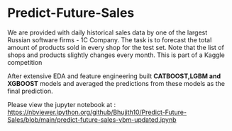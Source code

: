 # Predict-Future-Sales

We are provided with daily historical sales data by one of the largest Russian software firms - 1C Company.  The task is to forecast the total amount of products sold in every shop for the test set. Note that the list of shops and products slightly changes every month. This is part of a Kaggle competition

After extensive EDA and feature engineering built <b>CATBOOST,LGBM and XGBOOST</b> models and averaged the predictions from these models as the final prediction.

Please view the jupyter notebook at : https://nbviewer.ipython.org/github/Bhujith10/Predict-Future-Sales/blob/main/predict-future-sales-vbm-updated.ipynb
